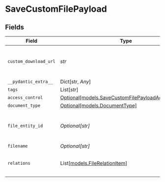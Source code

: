 # SaveCustomFilePayload


## Fields

| Field                                                                                                  | Type                                                                                                   | Required                                                                                               | Description                                                                                            | Example                                                                                                |
| ------------------------------------------------------------------------------------------------------ | ------------------------------------------------------------------------------------------------------ | ------------------------------------------------------------------------------------------------------ | ------------------------------------------------------------------------------------------------------ | ------------------------------------------------------------------------------------------------------ |
| `custom_download_url`                                                                                  | *str*                                                                                                  | :heavy_check_mark:                                                                                     | Custom external download url used for the file                                                         |                                                                                                        |
| `__pydantic_extra__`                                                                                   | Dict[str, *Any*]                                                                                       | :heavy_minus_sign:                                                                                     | N/A                                                                                                    |                                                                                                        |
| `tags`                                                                                                 | List[*str*]                                                                                            | :heavy_minus_sign:                                                                                     | N/A                                                                                                    |                                                                                                        |
| `access_control`                                                                                       | [Optional[models.SaveCustomFilePayloadAccessControl]](../models/savecustomfilepayloadaccesscontrol.md) | :heavy_minus_sign:                                                                                     | N/A                                                                                                    |                                                                                                        |
| `document_type`                                                                                        | [Optional[models.DocumentType]](../models/documenttype.md)                                             | :heavy_minus_sign:                                                                                     | N/A                                                                                                    |                                                                                                        |
| `file_entity_id`                                                                                       | *Optional[str]*                                                                                        | :heavy_minus_sign:                                                                                     | if passed, adds a new version to existing file entity                                                  |                                                                                                        |
| `filename`                                                                                             | *Optional[str]*                                                                                        | :heavy_minus_sign:                                                                                     | N/A                                                                                                    | document.pdf                                                                                           |
| `relations`                                                                                            | List[[models.FileRelationItem](../models/filerelationitem.md)]                                         | :heavy_minus_sign:                                                                                     | List of entities to relate the file to                                                                 |                                                                                                        |
